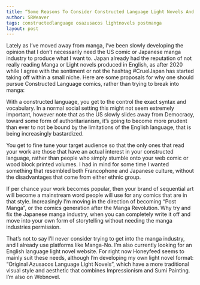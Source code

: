 ```yaml
---
title: “Some Reasons To Consider Constructed Language Light Novels And Comics”
author: SRWeaver
tags: constructedlanguage osazusacos lightnovels postmanga
layout: post
---
```

Lately as I’ve moved away from manga, I’ve been slowly developing the opinion that I don’t necessarily need the US comic or Japanese manga industry to produce what I want to. Japan already had the reputation of not really reading Manga or Light novels produced in English, as after 2020 while I agree with the sentiment or not the hashtag #CruelJapan has started taking off within a small niche. Here are some proposals for why one should pursue Constructed Language comics, rather than trying to break into manga:

With a constructed language, you get to the control the exact syntax and vocabulary. In a normal social setting this might not seem extremely important, however note that as the US slowly slides away from Democracy, toward some form of authoritarianism, it’s going to become more prudent than ever to not be bound by the limitations of the English language, that is being increasingly bastardized.

You get to fine tune your target audience so that the only ones that read your work are those that have an actual interest in your constructed language, rather than people who simply stumble onto your web comic or wood block printed volumes. I had in mind for some time I wanted something that resembled both Francophone and Japanese culture, without the disadvantages that come from either ethnic group.

If per chance your work becomes popular, then your brand of sequential art will become a mainstream word people will use for any comics that are in that style. Increasingly I’m moving in the direction of becoming “Post Manga”, or the comics generation after the Manga Revolution. Why try and fix the Japanese manga industry, when you can completely write it off and move into your own form of storytelling without needing the manga industries permission.

That’s not to say I’ll never consider trying to get into the manga industry, and I already use platforms like Manga-No. I’m also currently looking for an English language light novel website. For right now Honeyfeed seems to mainly suit these needs, although I’m developing my own light novel format: “Original Azusacos Language Light Novels”, which have a more traditional visual style and aesthetic that combines Impressionism and Sumi Painting. I’m also on Webnovel.
